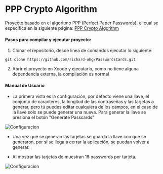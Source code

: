 # PPP Crypto Algorithm 

Proyecto basado en el algoritmo PPP (Perfect Paper Passwords), el cual se especifica en la siguiente página: [PPP Crypto Algorithm](https://www.grc.com/ppp/algorithm.htm)

#### Pasos para compilar y ejecutar proyecto:

1. Clonar el repositorio, desde linea de comandos ejecutar lo siguiente:

```
git clone https://github.com/richard-ohg/PasswordsCards.git
````

2. Abrir el proyecto en Xcode y ejecutarlo, como no tiene alguna dependencia externa, la compilación es normal


#### Manual de Usuario

* La primera vista es la configuración, por defecto viene una llave, el conjunto de caracteres, la longitud de las contraseñas y las tarjetas a generar, pero tú puedes editar cualquiera de los campos, en el caso de la llave solo se puede generar una nueva.
Para generar la llave se presiona el botón "Generate Passcards"

![Configuracion](/assets/img/configuracion.png)

* Una vez que se generan las tarjetas se guarda la llave con que se generaron, por si se llega a cerrar la aplicación, se puedan volver a generar.

* Al mostrar las tarjetas de muestran 16 passwords por tarjeta.

![Configuracion](/assets/img/tarjetas.png)